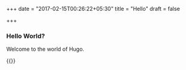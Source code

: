 +++
date = "2017-02-15T00:26:22+05:30"
title = "Hello"
draft = false

+++

### Hello World?
Welcome to the world of Hugo.

{{<diamond>}}
